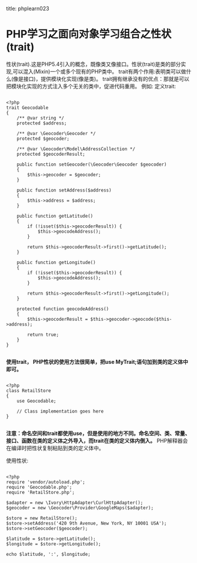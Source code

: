 title: phplearn023 

#  PHP学习之面向对象学习组合之性状(trait) 
性状(trait).这是PHP5.4引入的概念，既像类又像接口。性状(trait)是类的部分实现,可以混入(Mixin)一个或多个现有的PHP类中。
trait有两个作用:表明类可以做什么(像是接口)，提供模块化实现(像是类)。
trait拥有继承没有的优点：那就是可以把模块化实现的方式注入多个无关的类中，促进代码重用。
例如:
定义trait:
```

<?php
trait Geocodable
{
    /** @var string */
    protected $address;

    /** @var \Geocoder\Geocoder */
    protected $geocoder;

    /** @var \Geocoder\Model\AddressCollection */
    protected $geocoderResult;

    public function setGeocoder(\Geocoder\Geocoder $geocoder)
    {
        $this->geocoder = $geocoder;
    }

    public function setAddress($address)
    {
        $this->address = $address;
    }

    public function getLatitude()
    {
        if (!isset($this->geocoderResult)) {
            $this->geocodeAddress();
        }

        return $this->geocoderResult->first()->getLatitude();
    }

    public function getLongitude()
    {
        if (!isset($this->geocoderResult)) {
            $this->geocodeAddress();
        }

        return $this->geocoderResult->first()->getLongitude();
    }

    protected function geocodeAddress()
    {
        $this->geocoderResult = $this->geocoder->geocode($this->address);

        return true;
    }
}


```
**使用trait， PHP性状的使用方法很简单，把use MyTrait;语句加到类的定义体中即可。**
```

<?php
class RetailStore
{
    use Geocodable;

    // Class implementation goes here
}


```

**注意：命名空间和trait都使用use，但是使用的地方不同。命名空间、类、常量、接口、函数在类的定义体之外导入，而trait在类的定义体内倒入。**
PHP解释器会在编译时把性状复制粘贴到类的定义体中。

使用性状:
```

<?php
require 'vendor/autoload.php';
require 'Geocodable.php';
require 'RetailStore.php';

$adapter = new \Ivory\HttpAdapter\CurlHttpAdapter();
$geocoder = new \Geocoder\Provider\GoogleMaps($adapter);

$store = new RetailStore();
$store->setAddress('420 9th Avenue, New York, NY 10001 USA');
$store->setGeocoder($geocoder);

$latitude = $store->getLatitude();
$longitude = $store->getLongitude();

echo $latitude, ':', $longitude;


```
